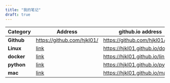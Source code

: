 ```yaml
---
title: "我的笔记"
draft: true
---
```



| Category   | Address                     | github.io address |
| -----------| --------------------------- |------------------- |
| **Github** | https://github.com/hjkl01/  | https://github.com/hjkl01/       |
| **Linux**  | [link](./linux)             | https://hjkl01.github.io/docker/ |
| **docker** | [link](./docker)            | https://hjkl01.github.io/linux/  |
| **python** | [link](./python)            | https://hjkl01.github.io/python/ |
| **mac**    | [link](./mac)               | https://hjkl01.github.io/mac/    |
